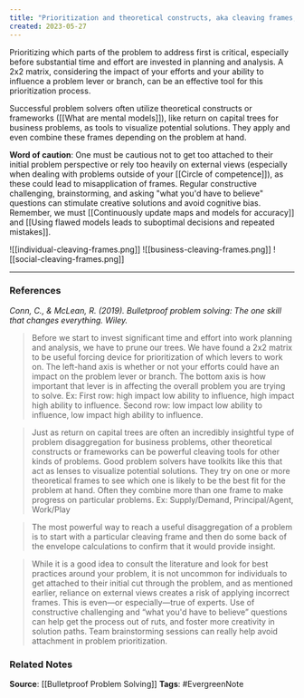 ```yaml
---
title: "Prioritization and theoretical constructs, aka cleaving frames, enhance efficiency in problem-solving"
created: 2023-05-27
---
```


Prioritizing which parts of the problem to address first is critical, especially before substantial time and effort are invested in planning and analysis. A 2x2 matrix, considering the impact of your efforts and your ability to influence a problem lever or branch, can be an effective tool for this prioritization process.

Successful problem solvers often utilize theoretical constructs or frameworks ([[What are mental models]]), like return on capital trees for business problems, as tools to visualize potential solutions. They apply and even combine these frames depending on the problem at hand. 

**Word of caution**: One must be cautious not to get too attached to their initial problem perspective or rely too heavily on external views (especially when dealing with problems outside of your [[Circle of competence]]), as these could lead to misapplication of frames. Regular constructive challenging, brainstorming, and asking "what you'd have to believe" questions can stimulate creative solutions and avoid cognitive bias. Remember, we must [[Continuously update maps and models for accuracy]] and [[Using flawed models leads to suboptimal decisions and repeated mistakes]].

![[individual-cleaving-frames.png]]
![[business-cleaving-frames.png]]
![[social-cleaving-frames.png]]

---
### References

*Conn, C., & McLean, R. (2019). Bulletproof problem solving: The one skill that changes everything. Wiley.*

> Before we start to invest significant time and effort into work planning and analysis, we have to prune our trees. We have found a 2x2 matrix to be useful forcing device for prioritization of which levers to work on. The left-hand axis is whether or not your efforts could have an impact on the problem lever or branch. The bottom axis is how important that lever is in affecting the overall problem you are trying to solve. Ex: First row: high impact low ability to influence, high impact high ability to influence. Second row: low impact low ability to influence, low impact high ability to influence. 

> Just as return on capital trees are often an incredibly insightful type of problem disaggregation for business problems, other theoretical constructs or frameworks can be powerful cleaving tools for other kinds of problems. Good problem solvers have toolkits like this that act as lenses to visualize potential solutions. They try on one or more theoretical frames to see which one is likely to be the best fit for the problem at hand. Often they combine more than one frame to make progress on particular problems. Ex: Supply/Demand, Principal/Agent, Work/Play

> The most powerful way to reach a useful disaggregation of a problem is to start with a particular cleaving frame and then do some back of the envelope calculations to confirm that it would provide insight.

> While it is a good idea to consult the literature and look for best practices around your problem, it is not uncommon for individuals to get attached to their initial cut through the problem, and as mentioned earlier, reliance on external views creates a risk of applying incorrect frames. This is even—or especially—true of experts. Use of constructive challenging and “what you'd have to believe” questions can help get the process out of ruts, and foster more creativity in solution paths. Team brainstorming sessions can really help avoid attachment in problem prioritization.

### Related Notes
**Source**: [[Bulletproof Problem Solving]]
**Tags**: #EvergreenNote
